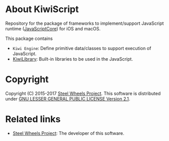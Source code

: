 # About KiwiScript
Repository for the package of frameworks to implement/support JavaScript runtime ([JavaScriptCore](https://developer.apple.com/documentation/javascriptcore)) for iOS and macOS.

This package contains
- `Kiwi Engine`: Define primitive data/classes to support execution of JavaScript.
- [KiwiLibrary](https://github.com/steelwheels/KiwiScript/blob/master/KiwiLibrary/README.md): Built-in libraries to be used in the JavaScript.

# Copyright
Copyright (C) 2015-2017 [Steel Wheels Project](https://sites.google.com/site/steelwheelsproject/).
This software is distributed under [GNU LESSER GENERAL PUBLIC LICENSE Version 2.1](https://www.gnu.org/licenses/lgpl-2.1-standalone.html).

# Related links
* [Steel Wheels Project](http://steelwheels.github.io/): The developer of this software.
